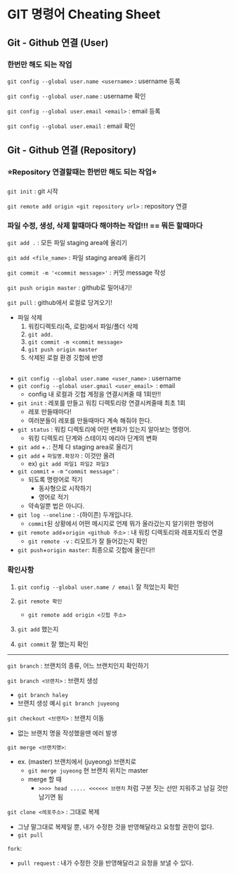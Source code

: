 # GIT 명령어 Cheating Sheet

##  **Git - Github 연결 (User)**

### **한번만 해도 되는 작업**

`git config --global user.name <username>` :  username 등록

`git config --global user.name` :  username 확인

`git config --global user.email <email>` : email 등록

`git config --global user.email` : email 확인



## **Git - Github 연결 (Repository)**

### **⭐️Repository 연결할때는 한번만 해도 되는 작업⭐️**

`git init` : git 시작

`git remote add origin <git repository url>` : repository 연결



### **파일 수정, 생성, 삭제 할때마다 해야하는 작업!!! == 뭐든 할때마다**

`git add .` : 모든 파일 staging area에 올리기

`git add <file_name>` :  파일 staging area에 올리기

`git commit -m '<commit message>'` : 커밋 message 작성

`git push origin master` : github로 밀어내기!

`git pull` : github에서 로컬로 당겨오기!



* 파일 삭제
  1. 워킹디렉토리(즉, 로컬)에서 파일/폴더 삭제
  2. `git add.`
  3. `git commit -m <commit message>`
  4. `git push origin master`
  5. 삭제된 로컬 환경 깃헙에 반영



## 

* `git config --global user.name <user_name>` : username
* `git config --global user.gmail <user_email> `: email
  * config 내 로컬과 깃헙 계정을 연결시켜줄 때 1회만!!
* `git init` : 레포를 만들고 워킹 디렉토리랑 연결시켜줄때 최초 1회
  * 레포 만들때마다!
  * 여러분들이 레포를 만들때마다 계속 해줘야 한다.
* `git status` : 워킹 디렉토리에 어떤 변화가 있는지 알아보는 명령어.
  * 워킹 디렉토리 단계와 스테이지 에리아 단계의 변화
* `git add` +`.`: 전체 다 staging area로 올리기
* `git add` + `파일명.확장자` : 이것만 올려
  * ex) `git add 파일1 파일2 파일3`
* `git commit` + `-m` `"commit message"` : 
  * 되도록 명령어로 적기
    * 동사형으로 시작하기
    * 영어로 적기
  * 약속일뿐 법은 아니다.
* `git log --oneline` : `-`(하이픈) 두개입니다.
  * `commit`된 상황에서 어떤 메시지로 언제 뭐가 올라갔는지 알기위한 명령어
* `git remote add`+`origin <github 주소>` : 내 워킹 디렉토리와 레포지토리 연결
  * `git remote -v` : 리모트가 잘 들어갔는지 확인
* `git push`+`origin master`: 최종으로 깃헙에 올린다!!



### 확인사항

1. `git config --global user.name / email` 잘 적었는지 확인

2. ```
   git remote 확인
   ```

   - `git remote add origin <깃헙 주소>`

3. `git add` 했는지

4. `git commit` 잘 했는지 확인



-------



`git branch` : 브랜치의 종류, 어느 브랜치인지 확인하기

`git branch <브랜치>` : 브랜치 생성

* `git branch haley`
* 브랜치 생성 예시 `git branch juyeong`

`git checkout <브랜치>` : 브랜치 이동

* 없는 브랜치 명을 작성했을땐 에러 발생

`git merge <브랜치명>`:

* ex. (master) 브랜치에서 (juyeong) 브랜치로
  * `git merge juyeong` 현 브랜치 위치는 master
  * merge 할 때
    * `>>>> head ..... <<<<<< 브랜치` 처럼 구분 짓는 선만 지워주고 남길 것만 남기면 됨

`git clone <레포주소>` : 그대로 복제

* 그냥 말그대로 복제일 뿐, 내가 수정한 것을 반영해달라고 요청할 권한이 없다.
* `git pull`

`fork`:

* `pull request` : 내가 수정한 것을 반영해달라고 요청을 보낼 수 있다.